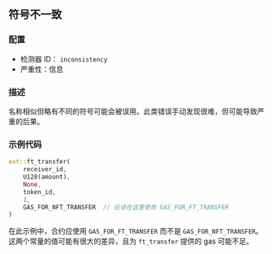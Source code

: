 ## 符号不一致

### 配置

* 检测器 ID： `inconsistency`
* 严重性：信息

### 描述

名称相似但略有不同的符号可能会被误用。此类错误手动发现很难，但可能导致严重的后果。

### 示例代码

```rust
ext::ft_transfer(
    receiver_id,
    U128(amount),
    None,
    token_id,
    1,
    GAS_FOR_NFT_TRANSFER  // 应该在这里使用 GAS_FOR_FT_TRANSFER
)
```

在此示例中，合约应使用 `GAS_FOR_FT_TRANSFER` 而不是 `GAS_FOR_NFT_TRANSFER`。这两个常量的值可能有很大的差异，且为 `ft_transfer` 提供的 gas 可能不足。
